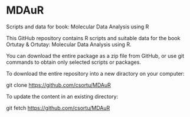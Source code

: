 # MDAuR
Scripts and data for book: Molecular Data Analysis using R

This GitHub repository contains R scripts and suitable data for the book Ortutay & Ortutay: Molecular Data Analysis using R.

You can download the entire package as a zip file from GitHub, or use git commands to obtain only selected scripts or packages.

To download the entire repository into a new diractory on your computer:

git clone https://github.com/csortu/MDAuR

To update the content in an existing directory:

git fetch https://github.com/csortu/MDAuR


